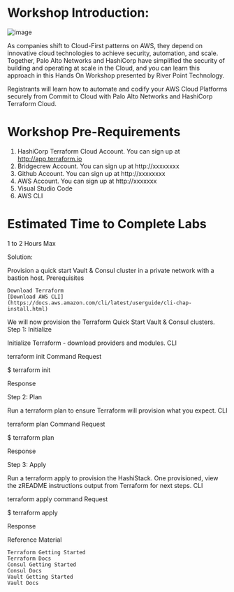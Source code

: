 # Workshop Introduction:



![image](https://user-images.githubusercontent.com/98493117/151286616-673a4037-453c-432e-a298-d6edd6dadde8.png)

As companies shift to Cloud-First patterns on AWS, they depend on innovative cloud technologies to achieve security, automation, and scale. Together, Palo Alto Networks and HashiCorp have simplified the security of building and operating at scale in the Cloud, and you can learn this approach in this Hands On Workshop presented by River Point Technology.

Registrants will learn how to automate and codify your AWS Cloud Platforms securely from Commit to Cloud with Palo Alto Networks and HashiCorp Terraform Cloud.

# Workshop Pre-Requirements

1) HashiCorp Terraform Cloud Account. You can sign up at http://app.terraform.io
2) Bridgecrew Account. You can sign up at http://xxxxxxxx
3) Github Account. You can sign up at http://xxxxxxxx
4) AWS Account. You can sign up at http://xxxxxxx
5) Visual Studio Code
6) AWS CLI


# Estimated Time to Complete Labs

1 to 2 Hours Max


Solution:

Provision a quick start Vault & Consul cluster in a private network with a bastion host.
Prerequisites

    Download Terraform
    [Download AWS CLI] (https://docs.aws.amazon.com/cli/latest/userguide/cli-chap-install.html)

We will now provision the Terraform Quick Start Vault & Consul clusters.
Step 1: Initialize

Initialize Terraform - download providers and modules.
CLI

terraform init Command
Request

$ terraform init

Response

Step 2: Plan

Run a terraform plan to ensure Terraform will provision what you expect.
CLI

terraform plan Command
Request

$ terraform plan

Response

Step 3: Apply

Run a terraform apply to provision the HashiStack. One provisioned, view the zREADME instructions output from Terraform for next steps.
CLI

terraform apply command
Request

$ terraform apply

Response

Reference Material

    Terraform Getting Started
    Terraform Docs
    Consul Getting Started
    Consul Docs
    Vault Getting Started
    Vault Docs
